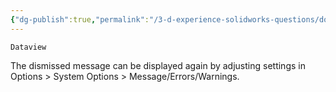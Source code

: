 ```yaml
---
{"dg-publish":true,"permalink":"/3-d-experience-solidworks-questions/don-t-show-again-option-to-dismiss-a-message-open/"}
---
```


```
Dataview
```
The dismissed message can be displayed again by adjusting settings in Options > System Options > Message/Errors/Warnings.